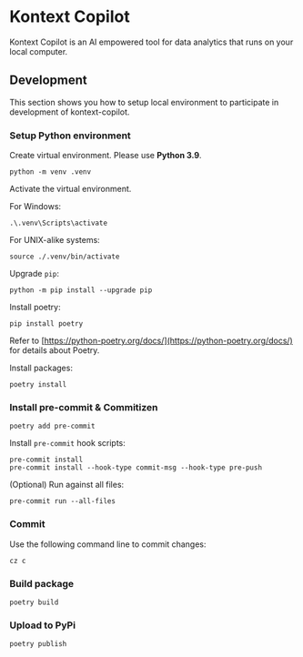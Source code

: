 # Kontext Copilot

Kontext Copilot is an AI empowered tool for data analytics that runs on your local computer.

## Development

This section shows you how to setup local environment to participate in development of kontext-copilot.

### Setup Python environment

Create virtual environment. Please use **Python 3.9**.

```
python -m venv .venv
```

Activate the virtual environment.

For Windows:

```
.\.venv\Scripts\activate
```

For UNIX-alike systems:

```
source ./.venv/bin/activate
```

Upgrade `pip`:

```
python -m pip install --upgrade pip
```

Install poetry:

```
pip install poetry
```

Refer to [https://python-poetry.org/docs/](https://python-poetry.org/docs/) for details about Poetry.

Install packages:

```
poetry install
```

### Install pre-commit & Commitizen

```
poetry add pre-commit
```

Install `pre-commit` hook scripts:

```
pre-commit install
pre-commit install --hook-type commit-msg --hook-type pre-push
```

(Optional) Run against all files:

```
pre-commit run --all-files
```

### Commit

Use the following command line to commit changes:

```
cz c
```

### Build package

```
poetry build
```

### Upload to PyPi

```
poetry publish
```
